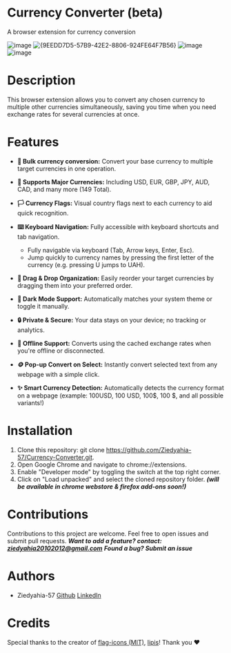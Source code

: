 # Currency Converter (beta)
A browser extension for currency conversion

![image](https://github.com/user-attachments/assets/5cd68b33-e1ed-4313-aeb5-18aa74328c7f)
![{9EEDD7D5-57B9-42E2-8806-924FE64F7B56}](https://github.com/user-attachments/assets/5eba2b8f-26eb-4b32-b7f1-63575ba59673)
![image](https://github.com/user-attachments/assets/ad8d74d3-e0c7-4bdc-a421-ceb8c4b33ea3)
![image](https://github.com/user-attachments/assets/d74d1dd6-5339-4d55-b01d-1c4a36dd49a0)



# Description
This browser extension allows you to convert any chosen currency to multiple other currencies simultaneously, saving you time when you need exchange rates for several currencies at once.

# Features
* **🔄 Bulk currency conversion:** Convert your base currency to multiple target currencies in one operation.
* **💱 Supports Major Currencies:** Including USD, EUR, GBP, JPY, AUD, CAD, and many more (149 Total).
* **🏳️ Currency Flags:** Visual country flags next to each currency to aid quick recognition.
* **⌨️ Keyboard Navigation:** Fully accessible with keyboard shortcuts and tab navigation.
  * Fully navigable via keyboard (Tab, Arrow keys, Enter, Esc).
  * Jump quickly to currency names by pressing the first letter of the currency (e.g. pressing U jumps to UAH).

* **🧲 Drag & Drop Organization:** Easily reorder your target currencies by dragging them into your preferred order.
* **🌙 Dark Mode Support:** Automatically matches your system theme or toggle it manually.
* **🔒 Private & Secure:** Your data stays on your device; no tracking or analytics.
* **📡 Offline Support:** Converts using the cached exchange rates when you're offline or disconnected.
* **🪙 Pop-up Convert on Select:** Instantly convert selected text from any webpage with a simple click.
* **✨ Smart Currency Detection:**  Automatically detects the currency format on a webpage (example: 100USD, 100 USD, 100$, 100 $, and all possible variants!)

# Installation
1. Clone this repository: git clone https://github.com/Ziedyahia-57/Currency-Converter.git.
2. Open Google Chrome and navigate to chrome://extensions.
3. Enable "Developer mode" by toggling the switch at the top right corner.
4. Click on "Load unpacked" and select the cloned repository folder.
***(will be available in chrome webstore & firefox add-ons soon!)***

# Contributions
Contributions to this project are welcome. Feel free to open issues and submit pull requests.
***Want to add a feature? contact: ziedyahia20102012@gmail.com***
***Found a bug? Submit an issue***

# Authors
- Ziedyahia-57
[Github](https://github.com/Ziedyahia-57) [LinkedIn](https://www.linkedin.com/in/zied-yahia/)

# Credits
Special thanks to the creator of [flag-icons (MIT)](https://github.com/lipis/flag-icons), [lipis](https://github.com/lipis)!
Thank you ❤️
